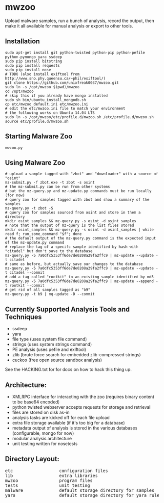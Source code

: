 # mwzoo

Upload malware samples, run a bunch of analysis, record the output, then make it
all available for manual analysis or export to other tools.

## Installation
```
sudo apt-get install git python-twisted python-pip python-pefile python-pymongo yara ssdeep
sudo pip install bitstring
sudo pip install requests
sudo pip install nose
# TODO (also install exiftool from http://www.sno.phy.queensu.ca/~phil/exiftool/)
git clone https://github.com/unixfreak0037/mwzoo.git
sudo ln -s /opt/mwzoo $(pwd)/mwzoo
cd /opt/mwzoo
# skip this if you already have mongo installed
sudo sh bin/ubuntu_install_mongodb.sh
cp etc/mwzoo_default.ini etc/mwzoo.ini
# edit the etc/mwzoo.ini file to match your environment
# the following works on Ubuntu 14.04 LTS
sudo ln -s /opt/mwzoo/etc/profile.d/mwzoo.sh /etc/profile.d/mwzoo.sh
source etc/profile.d/mwzoo.sh
```

## Starting Malware Zoo
```
mwzoo.py
```

## Using Malware Zoo
```
# upload a sample tagged with "zbot" and "downloader" with a source of "osint"
mz-submit.py -f zbot.exe -t zbot -s osint
# the mz-submit.py can be run from other systems
# but the mz-query.py and mz-update.py commands must be run locally (for now)
# query zoo for samples tagged with zbot and show a summary of the samples
mz-query.py -t zbot -S
# query zoo for samples sourced from osint and store in them a directory
mkdir osint_samples && mz-query.py -s osint -d osint_samples
# note that the output of mz-query is the list files stored
mkdir osint_samples && mz-query.py -s osint -d osint_samples | while read f; run_some_command "$f"; done
# the default output of the mz-query.py command is the expected input of the mz-update.py command
# replace the tag of a specifc sample identified by hash with "citadel" but don't save to the database
mz-query.py -5 7a0dfc5353ff6de7de0208a29fa2ffc9 | mz-update --update -t citadel
# same as before, but actually save our changes to the database
mz-query.py -5 7a0dfc5353ff6de7de0208a29fa2ffc9 | mz-update --update -t citadel --commit
# add a tag called "rootkit" to an existing sample identified by md5
mz-query.py -5 7a0dfc5353ff6de7de0208a29fa2ffc9 | mz-update --append -t rootkit --commit
# get rid of all samples tagged as "b9"
mz-query.py -t b9 | mq-update -D --commit
```

## Currently Supported Analysis Tools and Techniques
 - ssdeep
 - yara
 - file type (uses system file command)
 - strings (uses system strings command)
 - PE analysis (uses pefile and exiftool)
 - zlib (brute force search for embedded zlib-compressed strings)
 - cuckoo (free open source sandbox analysis)

See the HACKING.txt for for docs on how to hack this thing up.

## Architecture:
 - XMLRPC interface for interacting with the zoo (requires binary content to be base64 encoded)
 - python twisted webserver accepts requests for storage and retrieval
 - files are stored on disk as-in
 - analysis tasks are kicked off for each file upload
 - extra file storage available (if it's too big for a database)
 - metadata output of analysis is stored in the various databases (configurable, mongo for now)
 - modular analysis architecture
 - unit testing written for nosetests
 
## Directory Layout:
<pre>
etc                  configuration files
lib                  extra libraries
mwzoo                program files
tests                unit testing
malware              default storage directory for samples
yara                 default storage directory for yara rules
</pre>
